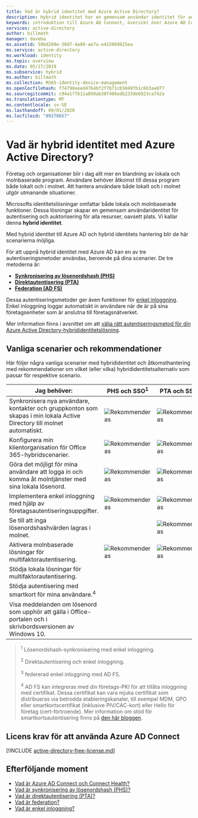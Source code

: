 ```yaml
---
title: Vad är hybrid identitet med Azure Active Directory?
description: Hybrid identitet har en gemensam användar identitet för autentisering och auktorisering både lokalt och i molnet.
keywords: introduktion till Azure AD Connect, översikt över Azure AD Connect, vad är Azure AD Connect, installera Active Directory
services: active-directory
author: billmath
manager: daveba
ms.assetid: 59bd209e-30d7-4a89-ae7a-e415969825ea
ms.service: active-directory
ms.workload: identity
ms.topic: overview
ms.date: 05/17/2019
ms.subservice: hybrid
ms.author: billmath
ms.collection: M365-identity-device-management
ms.openlocfilehash: f74798eeed4764bf2f7b71cb5049fb1c6b3ae077
ms.sourcegitcommit: c94a177b11a850ab30f406edb233de6923ca742a
ms.translationtype: MT
ms.contentlocale: sv-SE
ms.lasthandoff: 09/01/2020
ms.locfileid: "89278657"
---
```

# <a name="what-is-hybrid-identity-with-azure-active-directory"></a>Vad är hybrid identitet med Azure Active Directory?

Företag och organisationer blir i dag allt mer en blandning av lokala och molnbaserade program.  Användare behöver åtkomst till dessa program både lokalt och i molnet. Att hantera användare både lokalt och i molnet utgör utmanande situationer. 

Microsofts identitetslösningar omfattar både lokala och molnbaserade funktioner.  Dessa lösningar skapar en gemensam användaridentitet för autentisering och auktorisering för alla resurser, oavsett plats. Vi kallar denna **hybrid identitet**.

Med hybrid identitet till Azure AD och hybrid identitets hantering blir de här scenarierna möjliga.

För att uppnå hybrid identitet med Azure AD kan en av tre autentiseringsmetoder användas, beroende på dina scenarier.   De tre metoderna är: 

- **[Synkronisering av lösenordshash (PHS)](whatis-phs.md)**  
- **[Direktautentisering (PTA)](how-to-connect-pta.md)**  
- **[Federation (AD FS)](whatis-fed.md)** 

Dessa autentiseringsmetoder ger även funktioner för [enkel inloggning](how-to-connect-sso.md).  Enkel inloggning loggar automatiskt in användare när de är på sina företagsenheter som är anslutna till företagsnätverket.

Mer information finns i avsnittet om att [välja rätt autentiseringsmetod för din Azure Active Directory-hybrididentitetslösning](./choose-ad-authn.md). 

## <a name="common-scenarios-and-recommendations"></a>Vanliga scenarier och rekommendationer 

Här följer några vanliga scenarier med hybrididentitet och åtkomsthantering med rekommendationer om vilket (eller vilka) hybrididentitetsalternativ som passar för respektive scenario. 

|Jag behöver:|PHS och SSO<sup>1</sup>| PTA och SSO<sup>2</sup> | AD FS<sup>3</sup>| 
|-----|-----|-----|-----| 
|Synkronisera nya användare, kontakter och gruppkonton som skapas i min lokala Active Directory till molnet automatiskt.|![Rekommenderas](./media/whatis-hybrid-identity/ic195031.png)| ![Rekommenderas](./media/whatis-hybrid-identity/ic195031.png) |![Rekommenderas](./media/whatis-hybrid-identity/ic195031.png)| 
|Konfigurera min klientorganisation för Office 365-hybridscenarier.|![Rekommenderas](./media/whatis-hybrid-identity/ic195031.png)| ![Rekommenderas](./media/whatis-hybrid-identity/ic195031.png) |![Rekommenderas](./media/whatis-hybrid-identity/ic195031.png)| 
|Göra det möjligt för mina användare att logga in och komma åt molntjänster med sina lokala lösenord.|![Rekommenderas](./media/whatis-hybrid-identity/ic195031.png)| ![Rekommenderas](./media/whatis-hybrid-identity/ic195031.png) |![Rekommenderas](./media/whatis-hybrid-identity/ic195031.png)| 
|Implementera enkel inloggning med hjälp av företagsautentiseringsuppgifter.|![Rekommenderas](./media/whatis-hybrid-identity/ic195031.png)| ![Rekommenderas](./media/whatis-hybrid-identity/ic195031.png) |![Rekommenderas](./media/whatis-hybrid-identity/ic195031.png)|  
|Se till att inga lösenordshashvärden lagras i molnet.| |![Rekommenderas](./media/whatis-hybrid-identity/ic195031.png)|![Rekommenderas](./media/whatis-hybrid-identity/ic195031.png)| 
|Aktivera molnbaserade lösningar för multifaktorautentisering.|![Rekommenderas](./media/whatis-hybrid-identity/ic195031.png)|![Rekommenderas](./media/whatis-hybrid-identity/ic195031.png)|![Rekommenderas](./media/whatis-hybrid-identity/ic195031.png)| 
|Stödja lokala lösningar för multifaktorautentisering.| | |![Rekommenderas](./media/whatis-hybrid-identity/ic195031.png)| 
|Stödja autentisering med smartkort för mina användare.<sup>4</sup>| | |![Rekommenderas](./media/whatis-hybrid-identity/ic195031.png)| 
|Visa meddelanden om lösenord som upphör att gälla i Office-portalen och i skrivbordsversionen av Windows 10.| | |![Rekommenderas](./media/whatis-hybrid-identity/ic195031.png)| 

> <sup>1</sup> Lösenordshash-synkronisering med enkel inloggning. 
> 
> <sup>2</sup> Direktautentisering och enkel inloggning.  
> 
> <sup>3</sup> federerad enkel inloggning med AD FS.  
>  
> <sup>4</sup> AD FS kan integreras med din företags-PKI för att tillåta inloggning med certifikat. Dessa certifikat kan vara mjuka certifikat som distribueras via betrodda etableringskanaler, till exempel MDM, GPO eller smartkortscertifikat (inklusive PIV/CAC-kort) eller Hello för företag (cert-förtroende). Mer information om stöd för smartkortsautentisering finns på [den här bloggen](/archive/blogs/samueld/adfs-certauth-aad-o365). 
> 

## <a name="license-requirements-for-using-azure-ad-connect"></a>Licens krav för att använda Azure AD Connect

[!INCLUDE [active-directory-free-license.md](../../../includes/active-directory-free-license.md)]

## <a name="next-steps"></a>Efterföljande moment 

- [Vad är Azure AD Connect och Connect Health?](whatis-azure-ad-connect.md) 
- [Vad är synkronisering av lösenordshash (PHS)?](whatis-phs.md) 
- [Vad är direktautentisering (PTA)?](how-to-connect-pta.md) 
- [Vad är federation?](whatis-fed.md) 
- [Vad är enkel inloggning?](how-to-connect-sso.md)